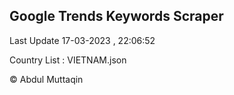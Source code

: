 

## Google Trends Keywords Scraper 
 
Last Update 17-03-2023 , 22:06:52

Country List :
VIETNAM.json



© Abdul Muttaqin 
